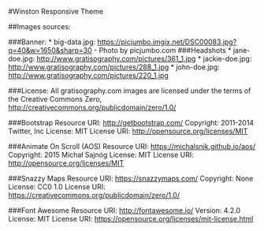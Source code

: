 #Winston Responsive Theme

##Images sources:
   
###Banner: 
    * big-data.jpg: https://picjumbo.imgix.net/DSC00083.jpg?q=40&w=1650&sharp=30 - Photo by picjumbo.com
###Headshots
    * jane-doe.jpg: http://www.gratisography.com/pictures/361_1.jpg
    * jackie-doe.jpg: http://www.gratisography.com/pictures/288_1.jpg
    * john-doe.jpg: http://www.gratisography.com/pictures/220_1.jpg
 
###License: 
All gratisography.com images are licensed under the terms of the Creative Commons Zero, http://creativecommons.org/publicdomain/zero/1.0/ 	

###Bootstrap
Resource URI: http://getbootstrap.com/
Copyright: 2011-2014 Twitter, Inc
License: MIT
License URI: http://opensource.org/licenses/MIT

###Animate On Scroll (AOS)
Resource URI: https://michalsnik.github.io/aos/
Copyright: 2015 Michał Sajnóg
License: MIT
License URI: http://opensource.org/licenses/MIT

###Snazzy Maps
Resource URI: https://snazzymaps.com/
Copyright: None
License: CC0 1.0
License URI: https://creativecommons.org/publicdomain/zero/1.0/

###Font Awesome
Resource URI: http://fontawesome.io/
Version: 4.2.0
License: MIT
License URI: https://opensource.org/licenses/mit-license.html
